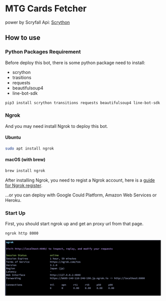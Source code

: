 # MTG Cards Fetcher

power by Scryfall Api: [Scrython](https://github.com/NandaScott/Scrython)

## How to use

### Python Packages Requirement

Before deploy this bot, there is some python package need to install:
 - scrython
 - trasitions
 - requests
 - beautifulsoup4
 - line-bot-sdk

```sh
pip3 install scrython transitions requests beautifulsoup4 line-bot-sdk
```

### Ngrok

And you may need install Ngrok to deploy this bot. 

#### Ubuntu

```sh
sudo apt install ngrok
```

#### macOS (with brew)

```sh
brew install ngrok
```

After installing Ngrok, you need to regist a Ngrok account, here is a [guide for Ngrok register](https://ngrok.com/docs/getting-started).

...or you can deploy with Google Could Platform, Amazon Web Services or Heroku.


### Start Up

First, you should start ngrok up and get an proxy url from that page.

```sh
ngrok http 8000
```

![](picture/ngrok.png)
